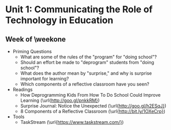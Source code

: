 # Unit 1: Communicating the Role of Technology in Education

## Week of \weekone

* Priming Questions
    * What are some of the rules of the "program" for "doing school"?
    * Should an effort be made to "deprogram" students from "doing school"?
    * What does the author mean by "surprise," and why is surprise important for learning?
    * Which components of a reflective classroom have you seen?
* Readings
    * How Deprogramming Kids From How To Do School Could Improve Learning (\url{http://goo.gl/pnkkRM})
    * Surprise Journal: Notice the Unexpected (\url{http://goo.gl/h2ESqJ})
    * 8 Components of a Reflective Classroom (\url{http://bit.ly/1OXeCrp})
* Tools
    * TaskStream (\url{https://www.taskstream.com/})
